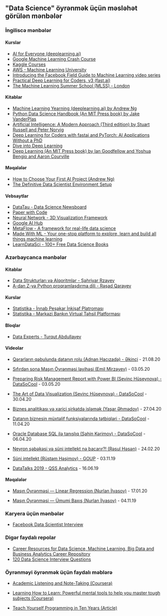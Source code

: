 ## "Data Science" öyrənmək üçün məsləhət görülən mənbələr



### İngiliscə mənbələr

#### Kurslar
- [AI for Everyone (deeplearning.ai)](https://www.deeplearning.ai/ai-for-everyone/)
- [Google Machine Learning Crash Course](https://developers.google.com/machine-learning/crash-course)
- [Kaggle Courses](https://www.kaggle.com/learn/overview)
- [AWS - Machine Learning University](https://www.youtube.com/channel/UC12LqyqTQYbXatYS9AA7Nuw/playlists)
- [Introducing the Facebook Field Guide to Machine Learning video series](https://research.fb.com/blog/2018/05/the-facebook-field-guide-to-machine-learning-video-series/)
- [Practical Deep Learning for Coders, v3 (fast.ai)](https://course.fast.ai/index.html)
- [The Machine Learning Summer School (MLSS) - London](https://sites.google.com/view/mlss-2019/lectures-and-tutorials)

#### Kitablar
- [Machine Learning Yearning (deeplearning.ai) by Andrew Ng](https://www.deeplearning.ai/machine-learning-yearning/)
- [Python Data Science Handbook (An MIT Press book) by Jake VanderPlas](https://jakevdp.github.io/PythonDataScienceHandbook/)
- [Artificial Intelligence: A Modern Approach (Third edition) by Stuart Russell and Peter Norvig](http://aima.cs.berkeley.edu/)
- [Deep Learning for Coders with fastai and PyTorch: AI Applications Without a PhD](https://github.com/fastai/fastbook)
- [Dive into Deep Learning](https://d2l.ai/)
- [Deep Learning (An MIT Press book) by Ian Goodfellow and Yoshua Bengio and Aaron Courville](http://www.deeplearningbook.org/)

#### Məqalələr
- [How to Choose Your First AI Project (Andrew Ng)](https://hbr.org/2019/02/how-to-choose-your-first-ai-project)
- [The Definitive Data Scientist Environment Setup](https://davidadrian.cc/definitive-data-scientist-setup/)

#### Vebsaytlar
- [DataTau - Data Science Newsboard](https://datatau.net/)
- [Paper with Code](https://paperswithcode.com/)
- [Neural Network - 3D Visualization Framework](https://tensorspace.org/)
- [Google AI Hub](https://aihub.cloud.google.com/)
- [MetaFlow - A framework for real-life data science](https://metaflow.org/)
- [Made With ML - Your one-stop platform to explore, learn and build all things machine learning](https://madewithml.com/)
- [LearnDataSci - 100+ Free Data Science Books](https://www.learndatasci.com/free-data-science-books/)

### Azərbaycanca mənbələr

#### Kitablar
- [Data Strukturları və Alqoritmlər - Şəhriyar Rzayev](https://azepug.gitbooks.io/data-strukturlari-v-alqoritml-r/content/)
- [A-dan Z-yə Python proqramlaşdırma dili - Rəşad Qarayev](https://github.com/RashadGarayev/Python3-AZ)

#### Kurslar
- [Statistika - İnnab Peşəkar İnkişaf Platroması](http://innab.org/statitka/)
- [Statistika - Mərkəzi Bankın Virtual Təhsil Platforması](https://edu.e-cbar.az/course/preview.php?id=49)


#### Bloqlar
- [Data Experts - Turqut Abdullayev](https://henry090.github.io/blog/)


#### Videolar
- [Qərarların qəbulunda datanın rolu (Adnan Hacızadə) - Əkinçi](https://youtu.be/jk2gsIJXA4E) - 21.08.20

- [Sıfırdan sona Maşın Öyrənməsi layihəsi (Emil Mirzəyev)](https://youtu.be/iLQ1R20Hy0I) - 03.05.20

- [Preparing Risk Management Report with Power BI (Sevinc Hüseynova) - DataSoCool](https://youtu.be/KPgyX1NkUCw) - 03.05.20 

- [The Art of Data Visualization (Sevinc Hüseynova) - DataSoCool](https://youtu.be/ZdtLyOcxejk) - 30.04.20

- [Biznes analitikası və xarici şirkətdə işləmək (Yaşar Əhmədov)](https://youtu.be/b-h2PrdF8wc) - 27.04.20

- [Datanın biznesin müxtəlif funksiyalarında tətbiqləri - DataSoCool](https://www.facebook.com/datasocool/videos/1923925151073919/) - 11.04.20

- [Oracle Database SQL ilə tanışlıq (Şahin Kərimov) - DataSoCool](https://youtu.be/3Fdwv2JhINw) - 06.04.20

- [Neyron şəbəkəsi və süni intellekt nə bacarır?! (Rəsul Həsən)](https://youtu.be/1La0Zp5IhXQ) - 24.02.20

- [Süni intellekt (Rüstəm Həşimov) - GOUP](https://youtu.be/Yv78-P9x3dw) - 03.11.19

- [DataTalks 2019 - QSS Analytics](https://youtu.be/wt7Mlow50qQ) - 16.06.19



#### Məqalələr

- [Maşın Öyrənməsi — Linear Regression (Nurlan İlyasov)](https://medium.com/@nilyasov2018/ma%C5%9F%C4%B1n-%C3%B6yr%C9%99nm%C9%99si-linear-regression-33425a5ba991) - 17.01.20

- [Maşın Öyrənməsi — Ümumi Baxış (Nurlan İlyasov)](https://medium.com/@nilyasov2018/ma%C5%9F%C4%B1n-%C3%B6yr%C9%99nm%C9%99si-%C3%BCmumi-bax%C4%B1%C5%9F-ecb6e8fc3671) - 04.11.19

### Karyera üçün mənbələr
- [Facebook Data Scientist Interview](https://www.interviewquery.com/company/facebook-data-scientist-interview)

### Digər faydalı repolar
- [Career Resources for Data Science, Machine Learning, Big Data and Business Analytics Career Repository
](https://github.com/firmai/data-science-career)
- [120 Data Science Interview Questions](https://github.com/kojino/120-Data-Science-Interview-Questions)

### Öyrənməyi öyrənmək üçün faydalı məblərə
- [Academic Listening and Note-Taking (Coursera)](https://www.coursera.org/learn/note-taking)

- [Learning How to Learn: Powerful mental tools to help you master tough subjects (Coursera)](https://www.coursera.org/learn/learning-how-to-learn)

- [Teach Yourself Programming in Ten Years (Article)](https://norvig.com/21-days.html)
